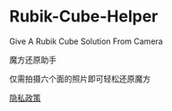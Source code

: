 # Rubik-Cube-Helper
Give A Rubik Cube Solution From Camera

魔方还原助手

仅需拍摄六个面的照片即可轻松还原魔方

[隐私政策](private.md)
